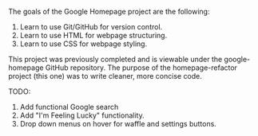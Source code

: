 The goals of the Google Homepage project are the following:
1) Learn to use Git/GitHub for version control.
2) Learn to use HTML for webpage structuring.
3) Learn to use CSS for webpage styling.

This project was previously completed and is viewable under the google-homepage GitHub repository. The purpose of the homepage-refactor project (this one) was to write cleaner, more concise code.

TODO:
1) Add functional Google search
2) Add "I'm Feeling Lucky" functionality.
3) Drop down menus on hover for waffle and settings buttons.